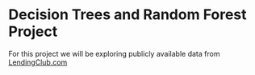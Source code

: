 # Decision Trees and Random Forest Project

For this project we will be exploring publicly available data from [LendingClub.com](www.lendingclub.com)
